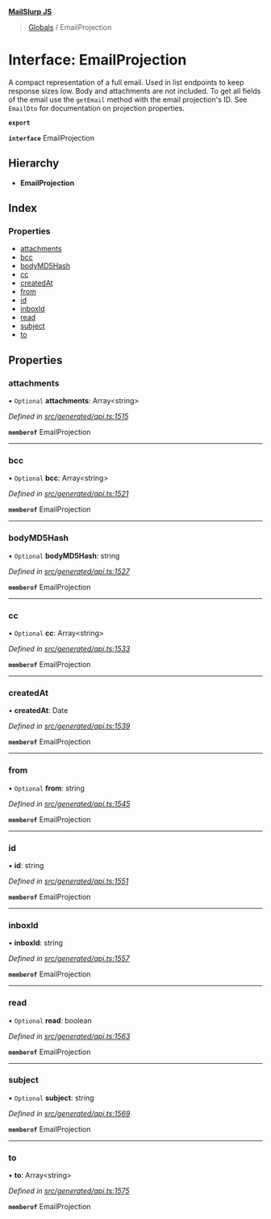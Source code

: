 **[MailSlurp JS](../README.md)**

> [Globals](../README.md) / EmailProjection

# Interface: EmailProjection

A compact representation of a full email. Used in list endpoints to keep response sizes low. Body and attachments are not included. To get all fields of the email use the `getEmail` method with the email projection's ID. See `EmailDto` for documentation on projection properties.

**`export`** 

**`interface`** EmailProjection

## Hierarchy

* **EmailProjection**

## Index

### Properties

* [attachments](emailprojection.md#attachments)
* [bcc](emailprojection.md#bcc)
* [bodyMD5Hash](emailprojection.md#bodymd5hash)
* [cc](emailprojection.md#cc)
* [createdAt](emailprojection.md#createdat)
* [from](emailprojection.md#from)
* [id](emailprojection.md#id)
* [inboxId](emailprojection.md#inboxid)
* [read](emailprojection.md#read)
* [subject](emailprojection.md#subject)
* [to](emailprojection.md#to)

## Properties

### attachments

• `Optional` **attachments**: Array\<string>

*Defined in [src/generated/api.ts:1515](https://github.com/mailslurp/mailslurp-client/blob/359c034/src/generated/api.ts#L1515)*

**`memberof`** EmailProjection

___

### bcc

• `Optional` **bcc**: Array\<string>

*Defined in [src/generated/api.ts:1521](https://github.com/mailslurp/mailslurp-client/blob/359c034/src/generated/api.ts#L1521)*

**`memberof`** EmailProjection

___

### bodyMD5Hash

• `Optional` **bodyMD5Hash**: string

*Defined in [src/generated/api.ts:1527](https://github.com/mailslurp/mailslurp-client/blob/359c034/src/generated/api.ts#L1527)*

**`memberof`** EmailProjection

___

### cc

• `Optional` **cc**: Array\<string>

*Defined in [src/generated/api.ts:1533](https://github.com/mailslurp/mailslurp-client/blob/359c034/src/generated/api.ts#L1533)*

**`memberof`** EmailProjection

___

### createdAt

•  **createdAt**: Date

*Defined in [src/generated/api.ts:1539](https://github.com/mailslurp/mailslurp-client/blob/359c034/src/generated/api.ts#L1539)*

**`memberof`** EmailProjection

___

### from

• `Optional` **from**: string

*Defined in [src/generated/api.ts:1545](https://github.com/mailslurp/mailslurp-client/blob/359c034/src/generated/api.ts#L1545)*

**`memberof`** EmailProjection

___

### id

•  **id**: string

*Defined in [src/generated/api.ts:1551](https://github.com/mailslurp/mailslurp-client/blob/359c034/src/generated/api.ts#L1551)*

**`memberof`** EmailProjection

___

### inboxId

•  **inboxId**: string

*Defined in [src/generated/api.ts:1557](https://github.com/mailslurp/mailslurp-client/blob/359c034/src/generated/api.ts#L1557)*

**`memberof`** EmailProjection

___

### read

• `Optional` **read**: boolean

*Defined in [src/generated/api.ts:1563](https://github.com/mailslurp/mailslurp-client/blob/359c034/src/generated/api.ts#L1563)*

**`memberof`** EmailProjection

___

### subject

• `Optional` **subject**: string

*Defined in [src/generated/api.ts:1569](https://github.com/mailslurp/mailslurp-client/blob/359c034/src/generated/api.ts#L1569)*

**`memberof`** EmailProjection

___

### to

•  **to**: Array\<string>

*Defined in [src/generated/api.ts:1575](https://github.com/mailslurp/mailslurp-client/blob/359c034/src/generated/api.ts#L1575)*

**`memberof`** EmailProjection
